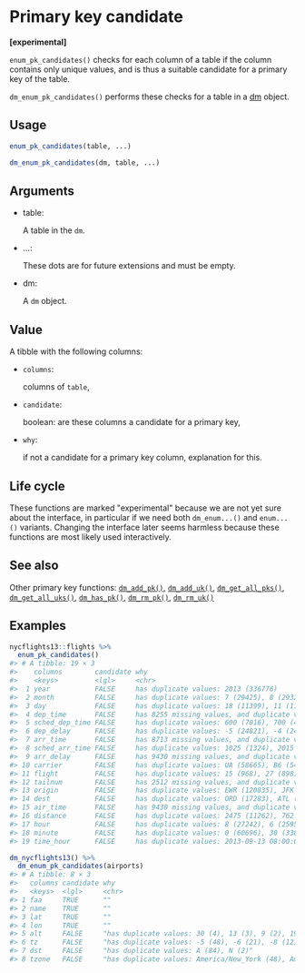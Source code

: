 # Primary key candidate

**\[experimental\]**

`enum_pk_candidates()` checks for each column of a table if the column
contains only unique values, and is thus a suitable candidate for a
primary key of the table.

`dm_enum_pk_candidates()` performs these checks for a table in a
[dm](https://dm.cynkra.com/dev/reference/dm.md) object.

## Usage

``` r
enum_pk_candidates(table, ...)

dm_enum_pk_candidates(dm, table, ...)
```

## Arguments

- table:

  A table in the `dm`.

- ...:

  These dots are for future extensions and must be empty.

- dm:

  A `dm` object.

## Value

A tibble with the following columns:

- `columns`:

  columns of `table`,

- `candidate`:

  boolean: are these columns a candidate for a primary key,

- `why`:

  if not a candidate for a primary key column, explanation for this.

## Life cycle

These functions are marked "experimental" because we are not yet sure
about the interface, in particular if we need both `dm_enum...()` and
`enum...()` variants. Changing the interface later seems harmless
because these functions are most likely used interactively.

## See also

Other primary key functions:
[`dm_add_pk()`](https://dm.cynkra.com/dev/reference/dm_add_pk.md),
[`dm_add_uk()`](https://dm.cynkra.com/dev/reference/dm_add_uk.md),
[`dm_get_all_pks()`](https://dm.cynkra.com/dev/reference/dm_get_all_pks.md),
[`dm_get_all_uks()`](https://dm.cynkra.com/dev/reference/dm_get_all_uks.md),
[`dm_has_pk()`](https://dm.cynkra.com/dev/reference/dm_has_pk.md),
[`dm_rm_pk()`](https://dm.cynkra.com/dev/reference/dm_rm_pk.md),
[`dm_rm_uk()`](https://dm.cynkra.com/dev/reference/dm_rm_uk.md)

## Examples

``` r
nycflights13::flights %>%
  enum_pk_candidates()
#> # A tibble: 19 × 3
#>    columns        candidate why                                                 
#>    <keys>         <lgl>     <chr>                                               
#>  1 year           FALSE     has duplicate values: 2013 (336776)                 
#>  2 month          FALSE     has duplicate values: 7 (29425), 8 (29327), 10 (288…
#>  3 day            FALSE     has duplicate values: 18 (11399), 11 (11359), 22 (1…
#>  4 dep_time       FALSE     has 8255 missing values, and duplicate values: 555 …
#>  5 sched_dep_time FALSE     has duplicate values: 600 (7016), 700 (4900), 630 (…
#>  6 dep_delay      FALSE     has duplicate values: -5 (24821), -4 (24619), -3 (2…
#>  7 arr_time       FALSE     has 8713 missing values, and duplicate values: 1008…
#>  8 sched_arr_time FALSE     has duplicate values: 1025 (1324), 2015 (1234), 111…
#>  9 arr_delay      FALSE     has 9430 missing values, and duplicate values: -13 …
#> 10 carrier        FALSE     has duplicate values: UA (58665), B6 (54635), EV (5…
#> 11 flight         FALSE     has duplicate values: 15 (968), 27 (898), 181 (882)…
#> 12 tailnum        FALSE     has 2512 missing values, and duplicate values: N725…
#> 13 origin         FALSE     has duplicate values: EWR (120835), JFK (111279), L…
#> 14 dest           FALSE     has duplicate values: ORD (17283), ATL (17215), LAX…
#> 15 air_time       FALSE     has 9430 missing values, and duplicate values: 42 (…
#> 16 distance       FALSE     has duplicate values: 2475 (11262), 762 (10263), 73…
#> 17 hour           FALSE     has duplicate values: 8 (27242), 6 (25951), 17 (244…
#> 18 minute         FALSE     has duplicate values: 0 (60696), 30 (33899), 45 (20…
#> 19 time_hour      FALSE     has duplicate values: 2013-09-13 08:00:00 (94), 201…

dm_nycflights13() %>%
  dm_enum_pk_candidates(airports)
#> # A tibble: 8 × 3
#>   columns candidate why                                                         
#>   <keys>  <lgl>     <chr>                                                       
#> 1 faa     TRUE      ""                                                          
#> 2 name    TRUE      ""                                                          
#> 3 lat     TRUE      ""                                                          
#> 4 lon     TRUE      ""                                                          
#> 5 alt     FALSE     "has duplicate values: 30 (4), 13 (3), 9 (2), 19 (2), 26 (2…
#> 6 tz      FALSE     "has duplicate values: -5 (48), -6 (21), -8 (12), -7 (4)"   
#> 7 dst     FALSE     "has duplicate values: A (84), N (2)"                       
#> 8 tzone   FALSE     "has duplicate values: America/New_York (48), America/Chica…
```
